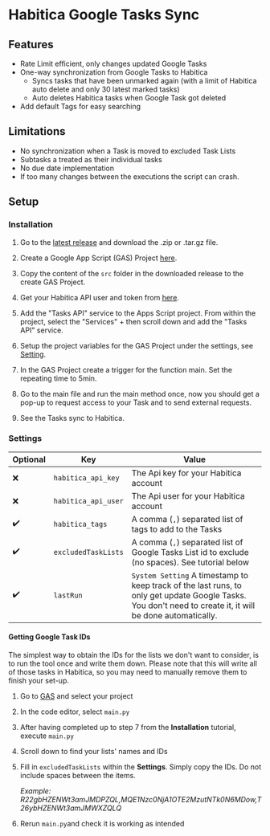# Habitica Google Tasks Sync

## Features
- Rate Limit efficient, only changes updated Google Tasks
- One-way synchronization from Google Tasks to Habitica
    - Syncs tasks that have been unmarked again (with a limit of Habitica auto delete and only 30 latest marked tasks)
    - Auto deletes Habitica tasks when Google Task got deleted
- Add default Tags for easy searching

## Limitations
- No synchronization when a Task is moved to excluded Task Lists
- Subtasks a treated as their individual tasks
- No due date implementation
- If too many changes between the executions the script can crash.

## Setup
### Installation
1. Go to the [latest release](./releases/latest) and download the .zip or .tar.gz file.
2. Create a Google App Script (GAS) Project [here](https://script.google.com).
3. Copy the content of the `src` folder in the downloaded release to the create GAS Project.
4. Get your Habitica API user and token from [here](https://habitica.com/user/settings/api).
5. Add the "Tasks API" service to the Apps Script project. From within the project, select the "Services" + then scroll down and add the "Tasks API" service.

7. Setup the project variables for the GAS Project under the settings, see [Setting](#settings).
8. In the GAS Project create a trigger for the function main. Set the repeating time to 5min.
9. Go to the main file and run the main method once, now you should get a pop-up to request access to your Task and to send external requests.
10. See the Tasks sync to Habitica.


### Settings
| Optional | Key | Value |
| --- | --- | --- |
| :x: | `habitica_api_key` | The Api key for your Habitica account |
| :x: | `habitica_api_user` | The Api user for your Habitica account |
| :heavy_check_mark: | `habitica_tags` | A comma (`,`) separated list of tags to add to the Tasks |
| :heavy_check_mark: | `excludedTaskLists` | A comma (`,`) separated list of Google Tasks List id to exclude (no spaces). See tutorial below |
| :heavy_check_mark: | `lastRun` | `System Setting` A timestamp to keep track of the last runs, to only get update Google Tasks. You don't need to create it, it will be done automatically. |



#### Getting Google Task IDs
The simplest way to obtain the IDs for the lists we don't want to consider, is to run the tool once and write them down. Please note that this will write all of those tasks in Habitica, so you may need to manually remove them to finish your set-up.

1. Go to [GAS](https://script.google.com/home) and select your project
2. In the code editor, select `main.py`
3. After having completed up to step 7 from the **Installation** tutorial, execute `main.py`
4. Scroll down to find your lists' names and IDs
5. Fill in `excludedTaskLists` within the **Settings**. Simply copy the IDs. Do not include spaces between the items.
   
    *Example: R22gbHZENWt3amJMDPZQL,MQE1Nzc0NjA1OTE2MzutNTk0N6MDow,T26ybHZENWt3amJMWXZQLQ*
7. Rerun `main.py`and check it is working as intended
